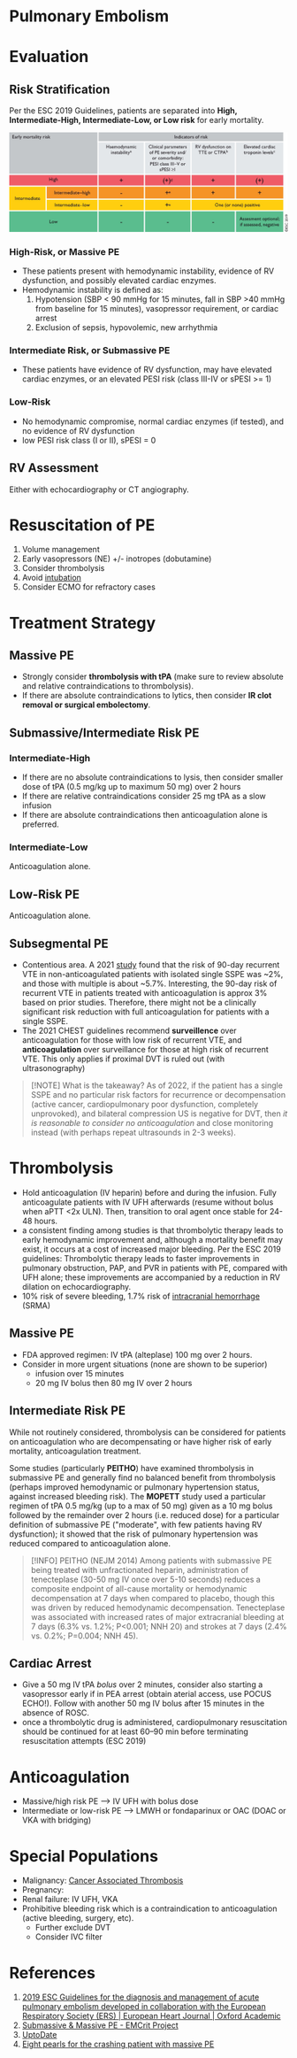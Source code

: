 # Pulmonary Embolism
# Evaluation
## Risk Stratification
Per the ESC 2019 Guidelines, patients are separated into **High, Intermediate-High, Intermediate-Low, or Low risk** for early mortality.

![](_attachments/ehz405ilf3.jpeg)

### High-Risk, or Massive PE
- These patients present with hemodynamic instability, evidence of RV dysfunction, and possibly elevated cardiac enzymes.
- Hemodynamic instability is defined as:
	1. Hypotension (SBP < 90 mmHg for 15 minutes, fall in SBP >40 mmHg from baseline for 15 minutes), vasopressor requirement, or cardiac arrest
	1. Exclusion of sepsis, hypovolemic, new arrhythmia

### Intermediate Risk, or Submassive PE
- These patients have evidence of RV dysfunction, may have elevated cardiac enzymes, or an elevated PESI risk (class III-IV or sPESI >= 1)

### Low-Risk
- No hemodynamic compromise, normal cardiac enzymes (if tested), and no evidence of RV dysfunction
- low PESI risk class (I or II), sPESI = 0

## RV Assessment
Either with echocardiography or CT angiography.

# Resuscitation of PE
1. Volume management
2. Early vasopressors (NE) +/- inotropes (dobutamine)
3. Consider thrombolysis
4. Avoid [intubation](../Critical%20Care/Procedures/Intubation.md)
5. Consider ECMO for refractory cases

# Treatment Strategy
## Massive PE
- Strongly consider **thrombolysis with tPA** (make sure to review absolute and relative contraindications to thrombolysis).
- If there are absolute contraindications to lytics, then consider **IR clot removal or surgical embolectomy**.

## Submassive/Intermediate Risk PE
### Intermediate-High
- If there are no absolute contraindications to lysis, then consider smaller dose of tPA (0.5 mg/kg up to maximum 50 mg) over 2 hours
- If there are relative contraindications consider 25 mg tPA as a slow infusion
- If there are absolute contraindications then anticoagulation alone is preferred.

### Intermediate-Low
Anticoagulation alone.

## Low-Risk PE
Anticoagulation alone.

## Subsegmental PE
- Contentious area. A 2021 [study](https://www.acpjournals.org/doi/10.7326/M21-2981) found that the risk of 90-day recurrent VTE in non-anticoagulated patients with isolated single SSPE was ~2%, and those with multiple is about ~5.7%. Interesting, the 90-day risk of recurrent VTE in patients treated with anticoagulation is approx 3% based on prior studies. Therefore, there might not be a clinically significant risk reduction with full anticoagulation for patients with a single SSPE.
- The 2021 CHEST guidelines recommend **surveillence** over anticoagulation for those with low risk of recurrent VTE, and **anticoagulation** over surveillance for those at high risk of recurrent VTE. This only applies if proximal DVT is ruled out (with ultrasonography)

> [!NOTE] What is the takeaway? 
> As of 2022, if the patient has a single SSPE and no particular risk factors for recurrence or decompensation (active cancer, cardiopulmonary poor dysfunction, completely unprovoked), and bilateral compression US is negative for DVT, then *it is reasonable to consider no anticoagulation* and close monitoring instead (with perhaps repeat ultrasounds in 2-3 weeks).

# Thrombolysis
- Hold anticoagulation (IV heparin) before and during the infusion. Fully anticoagulate patients with IV UFH afterwards (resume without bolus when aPTT <2x ULN). Then, transition to oral agent once stable for 24-48 hours.
- a consistent finding among studies is that thrombolytic therapy leads to early hemodynamic improvement and, although a mortality benefit may exist, it occurs at a cost of increased major bleeding. Per the ESC 2019 guidelines: Thrombolytic therapy leads to faster improvements in pulmonary obstruction, PAP, and PVR in patients with PE, compared with UFH alone; these improvements are accompanied by a reduction in RV dilation on echocardiography.
- 10% risk of severe bleeding, 1.7% risk of [intracranial hemorrhage](../Critical%20Care/Neuro%20Critical%20Care/Intracranial%20Hemorrhage.md) (SRMA)

## Massive PE
- FDA approved regimen: IV tPA (alteplase) 100 mg over 2 hours.
- Consider in more urgent situations (none are shown to be superior)
	- infusion over 15 minutes
	- 20 mg IV bolus then 80 mg IV over 2 hours

## Intermediate Risk PE
While not routinely considered, thrombolysis can be considered for patients on anticoagulation who are decompensating or have higher risk of early mortality, anticoagulation treatment.

Some studies (particularly **PEITHO**) have examined thrombolysis in submassive PE and generally find no balanced benefit from thrombolysis (perhaps improved hemodynamic or pulmonary hypertension status, against increased bleeding risk). The **MOPETT** study used a particular regimen of tPA 0.5 mg/kg (up to a max of 50 mg) given as a 10 mg bolus followed by the remainder over 2 hours (i.e. reduced dose) for a particular definition of submassive PE ("moderate", with few patients having RV dysfunction); it showed that the risk of pulmonary hypertension was reduced compared to anticoagulation alone.

> [!INFO] PEITHO (NEJM 2014)
> Among patients with submassive PE being treated with unfractionated heparin, administration of tenecteplase (30-50 mg IV once over 5-10 seconds) reduces a composite endpoint of all-cause mortality or hemodynamic decompensation at 7 days when compared to placebo, though this was driven by reduced hemodynamic decompensation. Tenecteplase was associated with increased rates of major extracranial bleeding at 7 days (6.3% vs. 1.2%; P<0.001; NNH 20) and strokes at 7 days (2.4% vs. 0.2%; P=0.004; NNH 45).

## Cardiac Arrest
- Give a 50 mg IV tPA *bolus* over 2 minutes, consider also starting a vasopressor early  if in PEA arrest (obtain aterial access, use POCUS ECHO!). Follow with another 50 mg IV bolus after 15 minutes in the absence of ROSC.
- once a thrombolytic drug is administered, cardiopulmonary resuscitation should be continued for at least 60–90 min before terminating resuscitation attempts (ESC 2019)

# Anticoagulation
- Massive/high risk PE --> IV UFH with bolus dose
- Intermediate or low-risk PE --> LMWH or fondaparinux or OAC (DOAC or VKA with bridging)

# Special Populations
- Malignancy: [Cancer Associated Thrombosis](Cancer%20Associated%20Thrombosis.md)
- Pregnancy:
- Renal failure: IV UFH, VKA
- Prohibitive bleeding risk which is a contraindication to anticoagulation (active bleeding, surgery, etc).
	- Further exclude DVT
	- Consider IVC filter

# References
1. [2019 ESC Guidelines for the diagnosis and management of acute pulmonary embolism developed in collaboration with the European Respiratory Society (ERS) | European Heart Journal | Oxford Academic](https://academic.oup.com/eurheartj/article/41/4/543/5556136)
2. [Submassive & Massive PE - EMCrit Project](https://emcrit.org/ibcc/pe/#is_PE_driving_the_patient's_instability?)
3. [UptoDate](https://www.uptodate.com/contents/treatment-prognosis-and-follow-up-of-acute-pulmonary-embolism-in-adults#H4)
4. [Eight pearls for the crashing patient with massive PE](https://emcrit.org/pulmcrit/eight-pearls-for-the-crashing-patient-with-massive-pe/)
